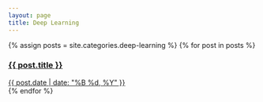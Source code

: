 ```yaml
---
layout: page
title: Deep Learning
---
```


<div class="note-cards">
  {% assign posts = site.categories.deep-learning %}
  {% for post in posts %}
  <div class="note-card">
    <a href="{{ post.url }}">
      <h3>{{ post.title }}</h3>
      <span class="note-date">{{ post.date | date: "%B %d, %Y" }}</span>
    </a>
  </div>
  {% endfor %}
</div>
